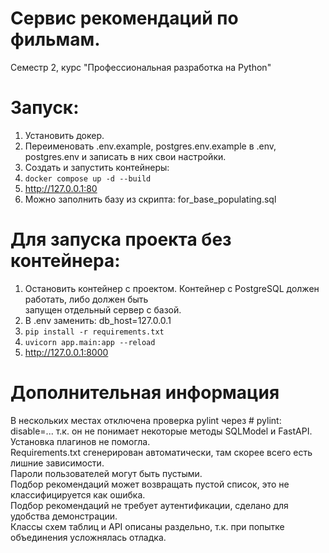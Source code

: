 # Сервис рекомендаций по фильмам.

Семестр 2, курс "Профессиональная разработка на Python"<br>

# Запуск:
1. Установить докер.
2. Переименовать .env.example, postgres.env.example в .env, postgres.env
    и записать в них свои настройки.
3. Создать и запустить контейнеры:
4. `docker compose up -d --build`
5. http://127.0.0.1:80
6. Можно заполнить базу из скрипта: for_base_populating.sql 

# Для запуска проекта без контейнера:
1. Остановить контейнер с проектом. Контейнер с PostgreSQL должен работать, либо должен быть <br> 
запущен отдельный сервер с базой.
2. В .env заменить: db_host=127.0.0.1
3. `pip install -r requirements.txt`
4. `uvicorn app.main:app --reload`
5. http://127.0.0.1:8000

# Дополнительная информация
В нескольких местах отключена проверка pylint 
через # pylint: disable=...
т.к. он не понимает некоторые методы SQLModel и FastAPI. Установка плагинов не помогла.<br>
Requirements.txt сгенерирован автоматически, там скорее всего есть лишние зависимости.<br>
Пароли пользователей могут быть пустыми.<br>
Подбор рекомендаций может возвращать пустой список, это не классифицируется как ошибка.<br>
Подбор рекомендаций не требует аутентификации, сделано для удобства демонстрации.<br>
Классы схем таблиц и API описаны раздельно, т.к. при попытке объединения усложнялась отладка. 